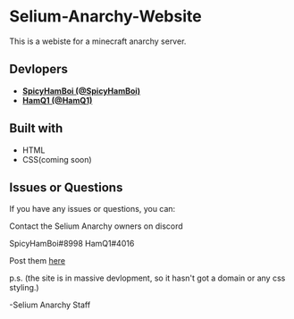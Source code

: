 # Selium-Anarchy-Website
This is a webiste for a minecraft anarchy server.

## Devlopers
* **[SpicyHamBoi (@SpicyHamBoi)](https://github.com/SpicyHamBoi)** 
* **[HamQ1 (@HamQ1)](https://github.com/HamQ1)**

## Built with
* HTML
* CSS(coming soon)

## Issues or Questions

If you have any issues or questions, you can:

Contact the Selium Anarchy owners on discord

SpicyHamBoi#8998 HamQ1#4016

Post them [here](https://github.com/SpicyHamBoi/Selium-Anarchy-Website/issues)

p.s. (the site is in massive devlopment, so it hasn't got a domain or any css styling.)

-Selium Anarchy Staff
